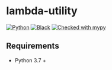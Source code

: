# lambda-utility
[![Python](https://img.shields.io/badge/python-v3.9-blue.svg?&logo=python&style=flat)](https://docs.python.org/3.9/)
[![Black](https://img.shields.io/badge/code%20style-black-000000.svg)](https://github.com/psf/black)
[![Checked with mypy](http://www.mypy-lang.org/static/mypy_badge.svg)](http://mypy-lang.org/)

## Requirements
- Python 3.7 +
